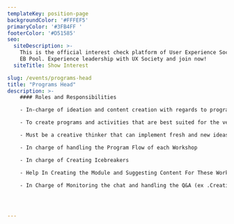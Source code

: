 ```yaml
---
templateKey: position-page
backgroundColor: '#FFFEF5'
primaryColor: '#3FB4FF '
footerColor: '#D51585'
seo:
  siteDescription: >-
    This is the official interest check platform of User Experience Society for
    EB Pool. Experience leadership with UX Society and join now!
  siteTitle: Show Interest

slug: /events/programs-head
title: "Programs Head"
description: >-
    #### Roles and Responsibilities

    - In-charge of ideation and content creation with regards to program planning and flow

    - To create programs and activities that are best suited for the venue and event

    - Must be a creative thinker that can implement fresh and new ideas for the programs for each event

    - In charge of handling the Program Flow of each Workshop

    - In charge of Creating Icebreakers

    - Help In Creating the Module and Suggesting Content For These Workshops

    - In Charge of Monitoring the chat and handling the Q&A (ex .Creating a Poll for most voted questions)




---
```


